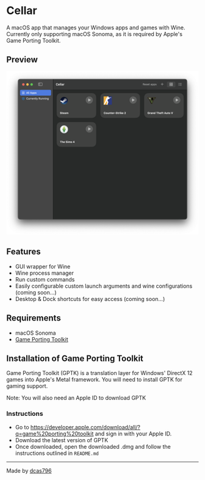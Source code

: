# Cellar

A macOS app that manages your Windows apps and games with Wine.
Currently only supporting macOS Sonoma, as it is required by Apple's Game Porting Toolkit.

## Preview

![Cellar App Preview](./Resources/cellar_app_preview.png)

## Features
- GUI wrapper for Wine
- Wine process manager
- Run custom commands
- Easily configurable custom launch arguments and wine configurations (coming soon...)
- Desktop & Dock shortcuts for easy access (coming soon...)

## Requirements
- macOS Sonoma
- [Game Porting Toolkit](https://developer.apple.com/games/)

## Installation of Game Porting Toolkit

Game Porting Toolkit (GPTK) is a translation layer for Windows' DirectX 12 games into Apple's Metal framework. You will need to install GPTK for gaming support.

Note: You will also need an Apple ID to download GPTK

### Instructions
- Go to https://developer.apple.com/download/all/?q=game%20porting%20toolkit and sign in with your Apple ID.
- Download the latest version of GPTK
- Once downloaded, open the downloaded .dmg and follow the instructions outlined in `README.md`

---

Made by [dcas796](https://dcas796.github.com/)
